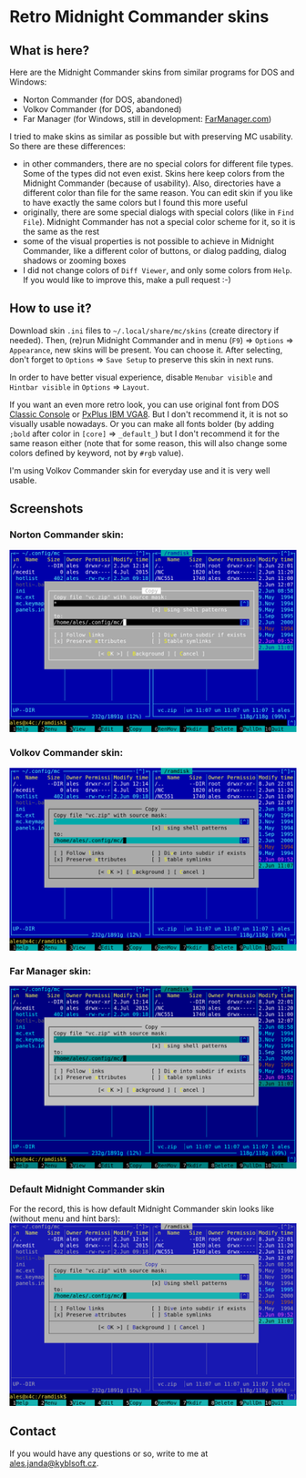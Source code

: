 # Retro Midnight Commander skins


## What is here?

Here are the Midnight Commander skins from similar programs for DOS and Windows:

* Norton Commander (for DOS, abandoned)
* Volkov Commander (for DOS, abandoned)
* Far Manager (for Windows, still in development: [FarManager.com](https://www.farmanager.com/))

I tried to make skins as similar as possible but with preserving MC usability. So there are these differences:

* in other commanders, there are no special colors for different file types. Some of the types did not even exist. Skins here keep colors from the Midnight Commander (because of usability). Also, directories have a different color than file for the same reason. You can edit skin if you like to have exactly the same colors but I found this more useful
* originally, there are some special dialogs with special colors (like in `Find File`). Midnight Commander has not a special color scheme for it, so it is the same as the rest
* some of the visual properties is not possible to achieve in Midnight Commander, like a different color of buttons, or dialog padding, dialog shadows or zooming boxes
* I did not change colors of `Diff Viewer`, and only some colors from `Help`. If you would like to improve this, make a pull request :-)


## How to use it?

Download skin `.ini` files to `~/.local/share/mc/skins` (create directory if needed). Then, (re)run Midnight Commander and in menu (`F9`) => `Options` => `Appearance`, new skins will be present. You can choose it. After selecting, don't forget to `Options` => `Save Setup` to preserve this skin in next runs.

In order to have better visual experience, disable `Menubar visible` and `Hintbar visible` in `Options` => `Layout`.

If you want an even more retro look, you can use original font from DOS [Classic Console](http://webdraft.hu/fonts/classic-console/) or [PxPlus IBM VGA8](https://int10h.org/oldschool-pc-fonts/fontlist/). But I don't recommend it, it is not so visually usable nowadays. Or you can make all fonts bolder (by adding `;bold` after color in `[core]` => `_default_`) but I don't recommend it for the same reason either (note that for some reason, this will also change some colors defined by keyword, not by `#rgb` value).

I'm using Volkov Commander skin for everyday use and it is very well usable.


## Screenshots

### Norton Commander skin:
![Norton Commander skin](screenshots/norton-commander.png)

### Volkov Commander skin:
![Volkov Commander skin](screenshots/volkov-commander.png)

### Far Manager skin:
![Far Manager skin](screenshots/far-manager.png)

### Default Midnight Commander skin
For the record, this is how default Midnight Commander skin looks like (without menu and hint bars):
![Midnight Commander skin](screenshots/midnight-commander.png)


## Contact

If you would have any questions or so, write to me at ales.janda@kyblsoft.cz.
